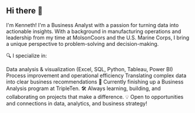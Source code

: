 ## Hi there 👋

I'm Kenneth!
I'm a Business Analyst with a passion for turning data into actionable insights. With a background in manufacturing operations and leadership from my time at MolsonCoors and the U.S. Marine Corps, I bring a unique perspective to problem-solving and decision-making.

🔍 I specialize in:

Data analysis & visualization (Excel, SQL, Python, Tableau, Power BI)
Process improvement and operational efficiency
Translating complex data into clear business recommendations
📘 Currently finishing up a Business Analysis program at TripleTen.
🛠️ Always learning, building, and collaborating on projects that make a difference.
💡 Open to opportunities and connections in data, analytics, and business strategy!
